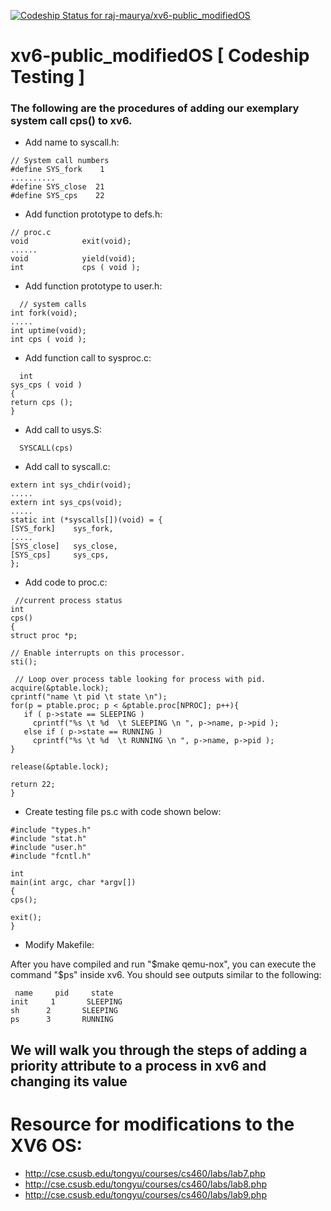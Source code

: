 [ ![Codeship Status for raj-maurya/xv6-public_modifiedOS](https://app.codeship.com/projects/fb480390-2aaa-0135-9536-463a645743d5/status?branch=master)](https://app.codeship.com/projects/223962)



# xv6-public_modifiedOS   [ Codeship Testing ]

### The following are the procedures of adding our exemplary system call cps() to xv6.

 - Add name to syscall.h:
 
 ``` 
 // System call numbers
#define SYS_fork    1
..........
#define SYS_close  21
#define SYS_cps    22
 ``` 
  - Add function prototype to defs.h:
  ``` 
  // proc.c
void            exit(void);
......
void            yield(void);
int             cps ( void ); 
  ```   
 
 - Add function prototype to user.h:
  ``` 
    // system calls
int fork(void);
.....
int uptime(void);
int cps ( void );
   ``` 
     
  - Add function call to sysproc.c:
  
   ``` 
     int
sys_cps ( void )
{
  return cps ();
}  
   ```
        
   - Add call to usys.S:
   
   ```
     SYSCALL(cps)
   ```
       
   - Add call to syscall.c:
   
   ```   
extern int sys_chdir(void);
.....
extern int sys_cps(void);
.....
static int (*syscalls[])(void) = {
[SYS_fork]    sys_fork,
.....
[SYS_close]   sys_close,
[SYS_cps]     sys_cps,
};    
   ```
     
     
   - Add code to proc.c:
    
   ``` 
    //current process status
int
cps()
{
  struct proc *p;
  
  // Enable interrupts on this processor.
  sti();

    // Loop over process table looking for process with pid.
  acquire(&ptable.lock);
  cprintf("name \t pid \t state \n");
  for(p = ptable.proc; p < &ptable.proc[NPROC]; p++){
      if ( p->state == SLEEPING )
        cprintf("%s \t %d  \t SLEEPING \n ", p->name, p->pid );
      else if ( p->state == RUNNING )
        cprintf("%s \t %d  \t RUNNING \n ", p->name, p->pid );
  }
  
  release(&ptable.lock);
  
  return 22;
}  
   ``` 
 
  - Create testing file ps.c with code shown below:
   ```
   #include "types.h"
#include "stat.h"
#include "user.h"
#include "fcntl.h"

int
main(int argc, char *argv[])
{
  cps();

  exit();
}
  
   ```
  
  - Modify Makefile:
   
   After you have compiled and run "$make qemu-nox", you can execute the command "$ps" inside xv6. You should see outputs similar to the following:
   
   ```
    name 	 pid 	 state 
init 	 1  	 SLEEPING 
 sh 	 2  	 SLEEPING 
 ps 	 3  	 RUNNING 
   
   ```
## We will walk you through the steps of adding a priority attribute to a process in xv6 and changing its value



# Resource for modifications to the XV6 OS:

 - http://cse.csusb.edu/tongyu/courses/cs460/labs/lab7.php
 - http://cse.csusb.edu/tongyu/courses/cs460/labs/lab8.php
 - http://cse.csusb.edu/tongyu/courses/cs460/labs/lab9.php
